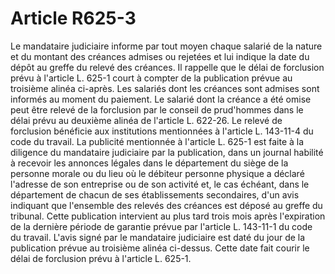 # Article R625-3

Le mandataire judiciaire informe par tout moyen chaque salarié de la nature et du montant des créances admises ou rejetées et lui indique la date du dépôt au greffe du relevé des créances. Il rappelle que le délai de forclusion prévu à l'article L. 625-1 court à compter de la publication prévue au troisième alinéa ci-après. Les salariés dont les créances sont admises sont informés au moment du paiement.   Le salarié dont la créance a été omise peut être relevé de la forclusion par le conseil de prud'hommes dans le délai prévu au deuxième alinéa de l'article L. 622-26. Le relevé de forclusion bénéficie aux institutions mentionnées à l'article L. 143-11-4 du code du travail.   La publicité mentionnée à l'article L. 625-1 est faite à la diligence du mandataire judiciaire par la publication, dans un journal habilité à recevoir les annonces légales dans le département du siège de la personne morale ou du lieu où le débiteur personne physique a déclaré l'adresse de son entreprise ou de son activité et, le cas échéant, dans le département de chacun de ses établissements secondaires, d'un avis indiquant que l'ensemble des relevés des créances est déposé au greffe du tribunal. Cette publication intervient au plus tard trois mois après l'expiration de la dernière période de garantie prévue par l'article L. 143-11-1 du code du travail.   L'avis signé par le mandataire judiciaire est daté du jour de la publication prévue au troisième alinéa ci-dessus. Cette date fait courir le délai de forclusion prévu à l'article L. 625-1.